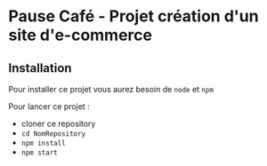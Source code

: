# Pause Café - Projet création d'un site d'e-commerce

## Installation 

Pour installer ce projet vous aurez besoin de `node` et `npm`


Pour lancer ce projet :

- cloner ce repository
- `cd NomRepository`
- `npm install`
- `npm start`


